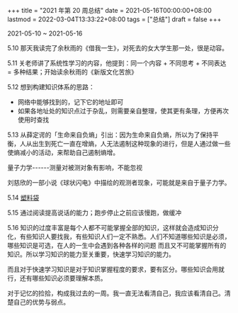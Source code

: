 +++
title = "2021 年第 20 周总结"
date = 2021-05-16T00:00:00+08:00
lastmod = 2022-03-04T13:33:22+08:00
tags = ["总结"]
draft = false
+++

2021-05-10 ~ 2021-05-16

5.10
那天我读完了余秋雨的《借我一生》，对死去的女大学生那一处，很是动容。

5.11 关老师讲了系统性学习的内容，他提到：同一个内容 + 不同思考 +
不同表达 = 多种结果；开始读余秋雨的《新版文化苦旅》

5.12 想到构建知识体系的思路：

-   网络中能够找到的，记下它的地址即可
-   如果各地址处的知识点过于杂乱，则需要亲自整理，使其更有条理，方便再次使用时查找

5.13
从薛定谔的「生命来自负熵」引出：因为生命来自负熵，所以为了保持平衡，人从出生到死亡一直在增熵，人无法遏制这种现象的进行，但是人通过做一些使熵减小的活动，来帮助自己遏制熵增。

量子力学------测量对被测对象有影响，不能忽视

刘慈欣的一部小说《球状闪电》中描绘的观测者现象，可能就是来自于量子力学。

5.14 [塑料袋](/poetry/plastic-bag/)

5.15 通过阅读提高说话的能力；跑步停止之前应该慢跑，做缓冲

5.16
知识的过度丰富是每个人都不可能掌握全部的知识，这样就会造成知识分化，有些知识人要找我，有些知识人们一定不熟悉。人们不知道哪些知识是必须，哪些知识是可选，在人的一生中会遇到各种各样的问题
而且又不可能掌握所有的知识。所以学习知识的能力至关重要，快速学习知识的能力。

而且对于快速学习知识是对于知识掌握程度的要求，要有区分。哪些知识会用就行，还有哪些知识必须要理解本质。

对于记忆的捡拾，构成我过去的一周。我一直无法看清自己，我应该看清自己。清楚自己的优势与弱点。